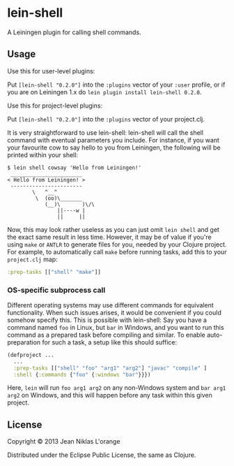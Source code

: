 # lein-shell

A Leiningen plugin for calling shell commands.

## Usage

Use this for user-level plugins:

Put `[lein-shell "0.2.0"]` into the `:plugins` vector of your
`:user` profile, or if you are on Leiningen 1.x do `lein plugin install
lein-shell 0.2.0`.

Use this for project-level plugins:

Put `[lein-shell "0.2.0"]` into the `:plugins` vector of your project.clj.

It is very straightforward to use lein-shell: lein-shell will call the shell
command with eventual parameters you include. For instance, if you want your
favourite cow to say hello to you from Leiningen, the following will be printed
within your shell:

    $ lein shell cowsay 'Hello from Leiningen!'
	 _______________________
    < Hello from Leiningen! >
     -----------------------
            \   ^__^
             \  (oo)\_______
                (__)\       )\/\
                    ||----w |
                    ||     ||

Now, this may look rather useless as you can just omit `lein shell` and get the
exact same result in less time. However, it may be of value if you're using
`make` or `ANTLR` to generate files for you, needed by your Clojure project. For
example, to automatically call `make` before running tasks, add this to your
`project.clj` map:

```clj
:prep-tasks [["shell" "make"]]
```

### OS-specific subprocess call

Different operating systems may use different commands for equivalent
functionality. When such issues arises, it would be convenient if you could
somehow specify this. This is possible with lein-shell: Say you have a command
named `foo` in Linux, but `bar` in Windows, and you want to run this command as
a prepared task before compiling and similar. To enable auto-preparation for
such a task, a setup like this should suffice:

```clj
(defproject ...
  ...
  :prep-tasks [["shell" "foo" "arg1" "arg2"] "javac" "compile" ]
  :shell {:commands {"foo" {:windows "bar"}}})
```

Here, `lein` will run `foo arg1 arg2` on any non-Windows system and `bar arg1
arg2` on Windows, and this will happen before any task within this given
project.

## License

Copyright © 2013 Jean Niklas L'orange

Distributed under the Eclipse Public License, the same as Clojure.
